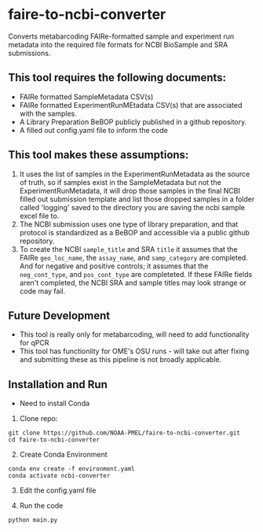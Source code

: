 # faire-to-ncbi-converter
Converts metabarcoding FAIRe-formatted sample and experiment run metadata into the required file formats for NCBI BioSample and SRA submissions.

## This tool requires the following documents:
- FAIRe formatted SampleMetadata CSV(s)
- FAIRe formatted ExperimentRunMEtadata CSV(s) that are associated with the samples.
- A Library Preparation BeBOP publicly published in a github repository.
- A filled out config.yaml file to inform the code

## This tool makes these assumptions: 
1. It uses the list of samples in the ExperimentRunMetadata as the source of truth, so if samples exist in the SampleMetadata but not the ExperimentRunMetadata, it will drop those samples in the final NCBI filled out submission template and list those dropped samples in a folder called 'logging' saved to the directory you are saving the ncbi sample excel file to.
2. The NCBI submission uses one type of library preparation, and that protocol is standardized as a BeBOP and accessible via a public github repository.
3. To create the NCBI `sample_title` and SRA `title` it assumes that the FAIRe `geo_loc_name`, the `assay_name`, and `samp_category` are completed. And for negative and positive controls; it assumes that the `neg_cont_type`, and `pos_cont_type` are completeted. If these FAIRe fields aren't completed, the NCBI SRA and sample titles may look strange or code may fail.

## Future Development
- This tool is really only for metabarcoding, will need to add functionality for qPCR
- This tool has functionlity for OME's OSU runs - will take out after fixing and submitting these as this pipeline is not broadly applicable.

## Installation and Run
- Need to install Conda

1. Clone repo:
```
git clone https://github.com/NOAA-PMEL/faire-to-ncbi-converter.git
cd faire-to-ncbi-converter
```

2. Create Conda Environment
```
conda env create -f environment.yaml
conda activate ncbi-converter
```

3. Edit the config.yaml file

4. Run the code
```
python main.py 
```




